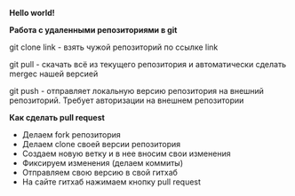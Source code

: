 **Hello world!**

**Работа с удаленными репозиториями в git**

git clone link - взять чужой репозиторий по ссылке link

git pull  - скачать всё из текущего репозитория и автоматически сделать mergeс нашей версией

git push - отправляет локальную версию репозитория на внешний репозиторий. Требует авторизации на внешнем репозитории

**Как сделать pull request**

- Делаем fork репозитория
- Делаем clone своей версии репозитория
- Создаем новую ветку и в нее вносим свои изменения
- Фиксируем изменения (делаем коммиты)
- Отправляем свою версию в свой гитхаб
- На сайте гитхаб нажимаем кнопку pull request
